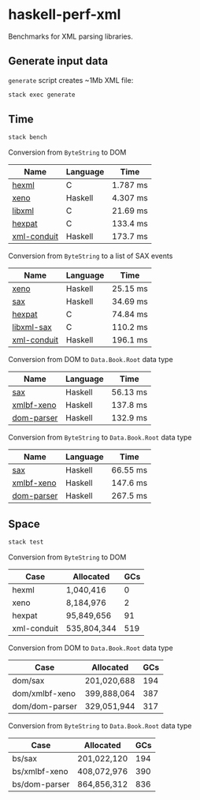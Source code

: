# haskell-perf-xml

Benchmarks for XML parsing libraries.

## Generate input data

`generate` script creates ~1Mb XML file:

``` bash
stack exec generate
```

## Time

``` bash
stack bench
```

Conversion from `ByteString` to DOM

| Name | Language | Time |
|------|----------|------|
| [hexml][] | C | 1.787 ms |
| [xeno][] | Haskell| 4.307 ms |
| [libxml][] | C | 21.69 ms |
| [hexpat][] | C | 133.4 ms |
| [xml-conduit][] | Haskell | 173.7 ms |

Conversion from `ByteString` to a list of SAX events

| Name | Language | Time |
|------|----------|------|
| [xeno][] | Haskell | 25.15 ms |
| [sax][] | Haskell | 34.69 ms |
| [hexpat][] | C | 74.84 ms |
| [libxml-sax][] | C | 110.2 ms |
| [xml-conduit][] | Haskell | 196.1 ms |

Conversion from DOM to `Data.Book.Root` data type

| Name | Language | Time |
|------|----------|------|
| [sax][] | Haskell | 56.13 ms |
| [xmlbf-xeno][] | Haskell | 137.8 ms |
| [dom-parser][] | Haskell | 132.9 ms |

Conversion from `ByteString` to `Data.Book.Root` data type

| Name | Language | Time |
|------|----------|------|
| [sax][] | Haskell | 66.55 ms |
| [xmlbf-xeno][] | Haskell | 147.6 ms |
| [dom-parser][] | Haskell | 267.5 ms |

## Space

``` bash
stack test
```

Conversion from `ByteString` to DOM

| Case           | Allocated   | GCs |
|----------------|-------------|-----|
| hexml          |   1,040,416 |   0 |
| xeno           |   8,184,976 |   2 |
| hexpat         |  95,849,656 |  91 |
| xml-conduit    | 535,804,344 | 519 |

Conversion from DOM to `Data.Book.Root` data type

| Case           | Allocated   | GCs |
|----------------|-------------|-----|
| dom/sax        | 201,020,688 | 194 |
| dom/xmlbf-xeno | 399,888,064 | 387 |
| dom/dom-parser | 329,051,944 | 317 |

Conversion from `ByteString` to `Data.Book.Root` data type

| Case           | Allocated   | GCs |
|----------------|-------------|-----|
| bs/sax         | 201,022,120 | 194 |
| bs/xmlbf-xeno  | 408,072,976 | 390 |
| bs/dom-parser  | 864,856,312 | 836 |


[dom-parser]: https://hackage.haskell.org/package/dom-parser
[hexml]: https://hackage.haskell.org/package/hexml
[hexpat]: https://hackage.haskell.org/package/hexpat
[libxml]: https://hackage.haskell.org/package/libxml
[libxml-sax]: https://hackage.haskell.org/package/libxml-sax
[sax]: https://hackage.haskell.org/package/sax
[xeno]: https://hackage.haskell.org/package/xeno
[xmlbf-xeno]: https://hackage.haskell.org/package/xmlbf-xeno
[xml-conduit]: https://hackage.haskell.org/package/xml-conduit
